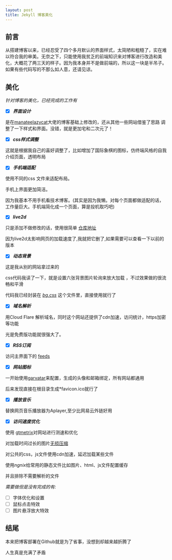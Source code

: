 ```yaml
---
layout: post
title: Jekyll 博客美化
---
```

## 前言
从搭建博客以来，已经忍受了四个多月默认的界面样式，太简陋和粗糙了，实在难以符合我的审美。无奈之下，只能使用我贫乏的前端知识来对博客进行改造和美化，大概花了两三天的样子。因为我本身并不是做前端的，所以这一块是半吊子。如果有些代码写的不那么如人意，还请见谅。

## 美化
*针对博客的美化，已经完成的工作有*

- [x] ***界面设计***

是在[manateelazycat](https://manateelazycat.github.io/)大佬的博客基础上修改的，还从其他一些网站借鉴了思路
调整了一下样式和界面。没错，就是更加宅和二次元了！

- [x] ***css样式调整***

这就是根据我自己的喜好调整了，比如增加了国际象棋的图标，仿终端风格的自我介绍页面，透明布局

- [x] ***手机端适配***

使用不同的css 文件来适配布局。 

手机上界面更加简洁。 

因为我基本不用手机看技术博客。(其实是因为我懒。对每个页面都做适配的话，工作量巨大。手机端简化成一个页面，算是投机取巧吧)

- [x] ***live2d***

只是添加不做修改的话，使用很简单 [仓库地址](https://github.com/stevenjoezhang/live2d-widget)

因为live2d太影响网页的加载速度了,我就把它删了,如果需要可以查看一下以前的版本

- [x] ***动态背景***

这是我从别的网站拿过来的

css代码我读了一下，就是设置六张背景图片轮询来放大加载 ，不过效果做的很流畅和平滑

代码我已经封装在 [*bg.css*](../../../styles/bg.css) 这个文件里，直接使用就行了


- [x]  ***域名解析***

用Cloud Flare 解析域名，同时这个网站还提供了cdn加速，访问统计，https加密等功能

光是免费版功能就很强大了。

- [x] ***RSS订阅***

访问主界面下的 [feeds](../../../feed.xml)

- [x] ***网站图标***

一开始使用[garvatar](https://en.gravatar.com)来配置，生成的头像和邮箱绑定，所有网站都通用

后来发现直接在根目录生成*favicon.ico就行了

- [x] ***播放音乐***

替换网页音乐播放器为Aplayer,至少比网易云外链好用

- [x] ***访问速度优化***

使用 [gtmetrix](https://gtmetrix.com/)对网站进行测速和优化


对加载时间过长的图片[无损压缩](https://tinypng.com/)

对公共的css，js文件使用cdn加速，延迟加载某些文件

使用*ngnix*给常用的静态文件比如图片、html、js文件配置缓存

并且排除不需要解析的文件

*需要做但是没有完成的有:*

- [ ] 字体优化和设置
- [ ] 鼠标点击特效
- [ ] 图片悬浮放大特效

## 结尾

本来把博客部署在Github就是为了省事，没想到却越来越折腾了

人生真是充满了矛盾
